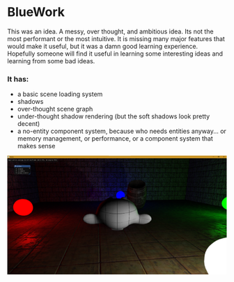 # BlueWork
This was an idea. A messy, over thought, and ambitious idea. Its not the most performant or the most intuitive. It is missing many major features that would make it useful, but it was a damn good learning experience. Hopefully someone will find it useful in learning some interesting ideas and learning from some bad ideas.

### It has:
* a basic scene loading system
* shadows
* over-thought scene graph
* under-thought shadow rendering (but the soft shadows look pretty decent)
* a no-entity component system, because who needs entities anyway... or memory management, or performance, or a component system that makes sense

![screenshot](screenshot.png)